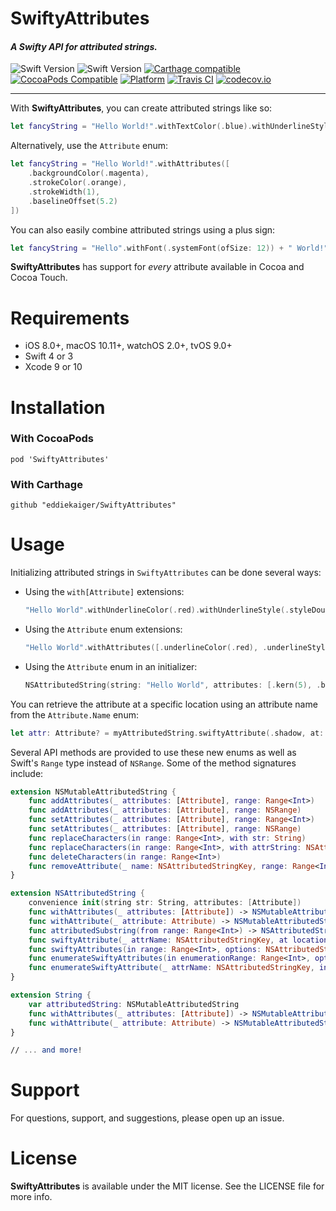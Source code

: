 # SwiftyAttributes

#### *A Swifty API for attributed strings.*

![Swift Version](https://img.shields.io/badge/swift-4-orange.svg?style=flat)
![Swift Version](https://img.shields.io/badge/swift-3.2-orange.svg?style=flat)
[![Carthage compatible](https://img.shields.io/badge/Carthage-compatible-4BC51D.svg?style=flat)](https://github.com/Carthage/Carthage)
[![CocoaPods Compatible](https://img.shields.io/cocoapods/v/SwiftyAttributes.svg)](https://img.shields.io/cocoapods/v/SwiftyAttributes.svg)
[![Platform](https://img.shields.io/cocoapods/p/SwiftyAttributes.svg?style=flat)](http://cocoapods.org/pods/SwiftyAttributes)
[![Travis CI](https://travis-ci.org/eddiekaiger/SwiftyAttributes.svg?branch=master)](https://travis-ci.org/eddiekaiger/SwiftyAttributes.svg?branch=master)
[![codecov.io](http://codecov.io/github/eddiekaiger/SwiftyAttributes/coverage.svg?branch=master)](http://codecov.io/github/eddiekaiger/SwiftyAttributes/coverage.svg?branch=master)

---

With **SwiftyAttributes**, you can create attributed strings like so:

````swift
let fancyString = "Hello World!".withTextColor(.blue).withUnderlineStyle(.styleSingle)
````

Alternatively, use the `Attribute` enum:
````swift
let fancyString = "Hello World!".withAttributes([
    .backgroundColor(.magenta),
    .strokeColor(.orange),
    .strokeWidth(1),
    .baselineOffset(5.2)
])
````

You can also easily combine attributed strings using a plus sign:

````swift
let fancyString = "Hello".withFont(.systemFont(ofSize: 12)) + " World!".withFont(.systemFont(ofSize: 18))
````

**SwiftyAttributes** has support for *every* attribute available in Cocoa and Cocoa Touch.

# Requirements

* iOS 8.0+, macOS 10.11+, watchOS 2.0+, tvOS 9.0+
* Swift 4 or 3
* Xcode 9 or 10

# Installation

### With CocoaPods

`pod 'SwiftyAttributes'`

### With Carthage

`github "eddiekaiger/SwiftyAttributes"`

# Usage

Initializing attributed strings in `SwiftyAttributes` can be done several ways:

- Using the `with[Attribute]` extensions:
    ````swift
    "Hello World".withUnderlineColor(.red).withUnderlineStyle(.styleDouble)
    ````

- Using the `Attribute` enum extensions:
    ````swift
    "Hello World".withAttributes([.underlineColor(.red), .underlineStyle(.styleDouble)])
    ````

- Using the `Attribute` enum in an initializer:
    ````swift
    NSAttributedString(string: "Hello World", attributes: [.kern(5), .backgroundColor(.gray)])
    ````
    
You can retrieve the attribute at a specific location using an attribute name from the `Attribute.Name` enum:
````swift
let attr: Attribute? = myAttributedString.swiftyAttribute(.shadow, at: 5)
````

Several API methods are provided to use these new enums as well as Swift's `Range` type instead of `NSRange`. Some of the method signatures include:

````swift
extension NSMutableAttributedString {
    func addAttributes(_ attributes: [Attribute], range: Range<Int>)
    func addAttributes(_ attributes: [Attribute], range: NSRange)
    func setAttributes(_ attributes: [Attribute], range: Range<Int>)
    func setAttributes(_ attributes: [Attribute], range: NSRange)
    func replaceCharacters(in range: Range<Int>, with str: String)
    func replaceCharacters(in range: Range<Int>, with attrString: NSAttributedString)
    func deleteCharacters(in range: Range<Int>)
    func removeAttribute(_ name: NSAttributedStringKey, range: Range<Int>)
}

extension NSAttributedString {
    convenience init(string str: String, attributes: [Attribute])
    func withAttributes(_ attributes: [Attribute]) -> NSMutableAttributedString
    func withAttribute(_ attribute: Attribute) -> NSMutableAttributedString
    func attributedSubstring(from range: Range<Int>) -> NSAttributedString
    func swiftyAttribute(_ attrName: NSAttributedStringKey, at location: Int, effectiveRange range: NSRangePointer? = nil) -> Attribute?
    func swiftyAttributes(in range: Range<Int>, options: NSAttributedString.EnumerationOptions = []) -> [([Attribute], Range<Int>)]
    func enumerateSwiftyAttributes(in enumerationRange: Range<Int>, options: NSAttributedString.EnumerationOptions = [], using block: (_ attrs: [Attribute], _ range: Range<Int>, _ stop: UnsafeMutablePointer<ObjCBool>) -> Void)
    func enumerateSwiftyAttribute(_ attrName: NSAttributedStringKey, in enumerationRange: Range<Int>, options: NSAttributedString.EnumerationOptions = [], using block: (_ value: Any?, _ range: Range<Int>, _ stop: UnsafeMutablePointer<ObjCBool>) -> Void)
}

extension String {
    var attributedString: NSMutableAttributedString
    func withAttributes(_ attributes: [Attribute]) -> NSMutableAttributedString
    func withAttribute(_ attribute: Attribute) -> NSMutableAttributedString
}

// ... and more!

````

# Support

For questions, support, and suggestions, please open up an issue.

# License

**SwiftyAttributes** is available under the MIT license. See the LICENSE file for more info.
